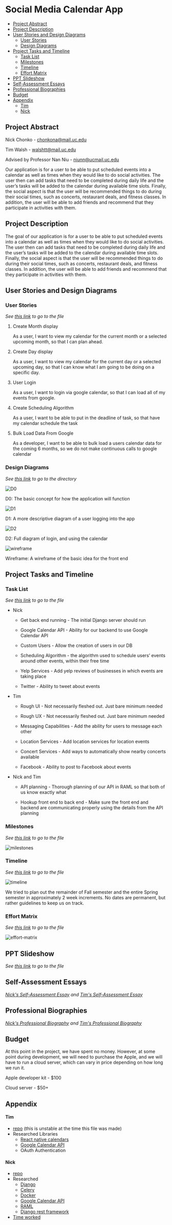 # Social Media Calendar App

 - [Project Abstract](##project-abstract)
 - [Project Description](##project-description)
 - [User Stories and Design Diagrams](##user-stories-and-design-diagrams)
    - [User Stories](###user-stories)
    - [Design Diagrams](###design-diagrams)
 - [Project Tasks and Timeline](##project-tasks-and-timeline)
    - [Task List](###task-list)
    - [Milestones](###milestones)
    - [Timeline](###timeline)
    - [Effort Matrix](###effort-matrix)
 - [PPT Slideshow](##ppt-slideshow)
 - [Self-Assessment Essays](##self-assessment-essays)
 - [Professional Biographies](##professional-biographies)
 - [Budget](##budget)
 - [Appendix](##appendix)
    - [Tim](###tim)
    - [Nick](###nick)

## Project Abstract

Nick Chonko - chonkona@mail.uc.edu

Tim Walsh - walshtt@mail.uc.edu

Advised by Professor Nan Niu - niunn@ucmail.uc.edu

Our application is for a user to be able to put scheduled events into a calendar as well as times when they would like to do social activities. The user then can add tasks that need to be completed during daily life and the user’s tasks will be added to the calendar during available time slots. Finally, the social aspect is that the user will be recommended things to do during their social times, such as concerts, restaurant deals, and fitness classes. In addition, the user will be able to add friends and recommend that they participate in activities with them.

## Project Description

The goal of our application is for a user to be able to put scheduled events into a calendar as well as times when they would like to do social activities. The user then can add tasks that need to be completed during daily life and the user’s tasks will be added to the calendar during available time slots. Finally, the social aspect is that the user will be recommended things to do during their social times, such as concerts, restaurant deals, and fitness classes. In addition, the user will be able to add friends and recommend that they participate in activities with them.

## User Stories and Design Diagrams

### User Stories
_See [this link](https://gitlab.com/jebidis93/cs5001/blob/master/InitialUserStories.md) to go to the file_

1. Create Month display

    As a user, I want to view my calendar for the current month or a selected upcoming month, so that I can plan ahead.

2. Create Day display

    As a user, I want to view my calendar for the current day or a selected upcoming day, so that I can know what I am going to be doing on a specific day.

3. User Login

    As a user, I want to login via google calendar, so that I can load all of my events from google.

4. Create Scheduling Algorithm

    As a user, I want to be able to put in the deadline of task, so that have my calendar schedule the task

5. Bulk Load Data From Google

    As a developer, I want to be able to bulk load a users calendar data for the coming 6 months, so we do not make continuous calls to google calendar


### Design Diagrams
_See [this link](https://gitlab.com/jebidis93/cs5001/tree/master/diagrams) to go to the directory_

![D0](uploads/97f223435d7b1cd384494d45a1856abf/D0.PNG)

D0: The basic concept for how the application will function

![D1](uploads/eaf05f68d1c45e44c3c824f3ad311059/D1.PNG)

D1: A more descriptive diagram of a user logging into the app

![D2](uploads/647323594a71411b2c4b8a7980a4e000/D2.PNG)

D2: Full diagram of login, and using the calendar

![wireframe](uploads/0667f73b1d2cfe9ec9d12448bb9aeaf4/wireframe.png)


Wireframe: A wireframe of the basic idea for the front end

## Project Tasks and Timeline

### Task List
_See [this link](https://gitlab.com/jebidis93/cs5001/blob/master/Tasks.md) to go to the file_

- Nick

  - Get back end running - The initial Django server should run

  - Google Calendar API - Ability for our backend to use Google Calendar API

  - Custom Users - Allow the creation of users in our DB

  - Scheduling Algorithm - the algorithm used to schedule users’ events around other events, within their free time

  - Yelp Services - Add yelp reviews of businesses in which events are taking place

  - Twitter - Ability to tweet about events

- Tim

  - Rough UI - Not necessarily fleshed out.  Just bare minimum needed

  - Rough UX - Not necessarily fleshed out.  Just bare minimum needed

  - Messaging Capabilities - Add the ability for users to message each other

  - Location Services - Add location services for location events

  - Concert Services - Add ways to automatically show nearby concerts available

  - Facebook - Ability to post to Facebook about events

- Nick and Tim

  - API planning - Thorough planning of our API in RAML so that both of us know exactly what

  - Hookup front end to back end - Make sure the front end and backend are communicating properly using the details from the API planning

### Milestones
_See [this link](https://gitlab.com/jebidis93/cs5001/blob/master/milestones.PNG) to go to the file_

![milestones](uploads/0e180cd57ede818283756036c8fee9b9/milestones.PNG)

### Timeline
_See [this link](https://gitlab.com/jebidis93/cs5001/blob/master/timeline.PNG) to go to the file_

![timeline](uploads/47132a6ca69cbbf552a4ddde6840081e/timeline.PNG)

We tried to plan out the remainder of Fall semester and the entire Spring semester in approximately 2 week increments.  No dates are permanent, but rather guidelines to keep us on track. 

### Effort Matrix
_See [this link](https://gitlab.com/jebidis93/cs5001/blob/master/effort-matrix.PNG) to go to the file_

![effort-matrix](uploads/9c441a867bd93bd48c770e4c4363c4e4/effort-matrix.PNG)

## PPT Slideshow
_See [this link](https://gitlab.com/jebidis93/cs5001/blob/master/final-presentation.pptx) to go to the file_

## Self-Assessment Essays
_[Nick's Self-Assessment Essay](https://gitlab.com/jebidis93/cs5001/blob/master/chonko-assignment-3.docx) and [Tim's Self-Assessment Essay](https://gitlab.com/jebidis93/cs5001/blob/master/walsh-assignment-3.md)_



## Professional Biographies
_[Nick's Professional Biography](https://gitlab.com/jebidis93/cs5001/blob/master/chonko-biography.md) and [Tim's Professional Biography](https://gitlab.com/jebidis93/cs5001/blob/master/walsh-biography.md)_

## Budget

At this point in the project, we have spent no money.  However, at some point during development, we will need to purchase the Apple, and we will have to run a cloud server, which can vary in price depending on how long we run it.

Apple developer kit - $100

Cloud server - $50+

## Appendix

#### Tim

- [repo](https://gitlab.com/walshts97/react-native-social-calendar/edit#js-shared-permissions) (this is unstable at the time this file was made)
- Researched Libraries
   - [React native calendars](https://github.com/wix/react-native-calendars)
   - [Google Calendar API](https://developers.google.com/calendar)
   - OAuth Authentication

#### Nick

 - [repo](https://gitlab.com/jebidis93/senior-design-backend)
 - Researched
   - [Django](https://docs.djangoproject.com/en/2.2/)
   - [Celery](https://docs.celeryproject.org/en/latest/)
   - [Docker](https://docs.docker.com/)
   - [Google Calendar API](https://developers.google.com/calendar)
   - [RAML](https://raml.org/developers/document-your-api)
   - [Django rest framework](https://www.django-rest-framework.org/)
 - [Time worked](https://gitlab.com/jebidis93/cs5001/blob/master/chonko-fall-progress.xlsx)